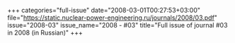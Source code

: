 +++
categories="full-issue"
date="2008-03-01T00:27:53+03:00"
file="https://static.nuclear-power-engineering.ru/journals/2008/03.pdf"
issue="2008-03"
issue_name="2008 - #03"
title="Full issue of journal #03 in 2008 (in Russian)"
+++